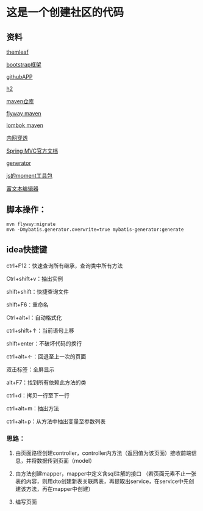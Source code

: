 # 这是一个创建社区的代码

## 资料

[themleaf](https://spring.io/guides/gs/serving-web-content/)

[bootstrap框架](https://v3.bootcss.com/components/#navbar)

[githubAPP](https://developer.github.com/apps/)

[h2](http://www.h2database.com/html/main.html)

[maven仓库](https://mvnrepository.com/)

[flyway maven](https://flywaydb.org/getstarted/firststeps/maven)

[lombok maven](https://www.projectlombok.org/setup/mave)

[内网穿透](https://natapp.cn/)

[Spring MVC官方文档](https://docs.spring.io/spring/docs/5.0.3.RELEASE/spring-framework-reference/web.html#spring-web)

[generator](http://www.mybatis.org/generator/index.html)

[js的moment工具包](http://momentjs.cn/docs/)

[富文本编辑器](https://pandao.github.io/editor.md/)


## 脚本操作：
```
mvn flyway:migrate
mvn -Dmybatis.generator.overwrite=true mybatis-generator:generate
```


## idea快捷键

ctrl+F12：快速查询所有继承，查询类中所有方法

Ctrl+shift+v：抽出实例

shift+shift：快捷查询文件

shift+F6：重命名

Ctrl+alt+l：自动格式化

ctrl+shift+↑：当前语句上移

shift+enter：不破坏代码的换行

ctrl+alt+←：回退至上一次的页面

双击标签：全屏显示

alt+F7：找到所有依赖此方法的类

ctrl+d：拷贝一行至下一行

ctrl+alt+m：抽出方法

ctrl+alt+p：从方法中抽出变量至参数列表

### 思路：
1. 由页面路径创建controller，controller内方法（返回值为该页面）接收前端信息，并将数据传到页面（model）

2. 由方法创建mapper，mapper中定义含sql注解的接口
（若页面元素不止一张表的内容，则用dto创建新表关联两表，再提取出service，在service中先创建该方法，再在mapper中创建）

3. 编写页面